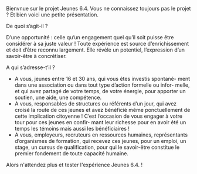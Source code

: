 Bienvnue sur le projet Jeunes 6.4. Vous ne connaissez toujours pas le projet ? Et bien voici une petite présentation.


De quoi s’agit-il ?

D’une opportunité : celle qu’un engagement quel qu’il soit puisse être considérer à sa juste valeur ! Toute expérience est source d’enrichissement et doit d’être reconnu largement. Elle révèle un potentiel, l’expression d’un savoir-être à concrétiser.

A qui s’adresse-t’il ?

- A vous, jeunes entre 16 et 30 ans, qui vous êtes investis spontané- ment dans une association ou dans tout type d’action formelle ou infor- melle, et qui avez partagé de votre temps, de votre énergie, pour apporter un soutien, une aide, une compétence.
- A vous, responsables de structures ou référents d’un jour, qui avez croisé la route de ces jeunes et avez bénéficié même ponctuellement de cette implication citoyenne ! C’est l’occasion de vous engager à votre tour pour ces jeunes en confir- mant leur richesse pour en avoir été un temps les témoins mais aussi les bénéficiaires !
- A vous, employeurs, recruteurs en ressources humaines, représentants d’organismes de formation, qui recevez ces jeunes, pour un emploi, un stage, un cursus de qualification, pour qui le savoir-être constitue le premier fondement de toute capacité humaine.


Alors n'attendez plus et tester l'expérience Jeunes 6.4. !
